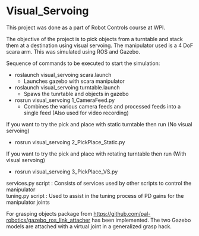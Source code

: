 # Visual_Servoing

This project was done as a part of Robot Controls course at WPI.<br />

The objective of the project is to pick objects from a turntable and stack them at a destination using visual servoing. The manipulator used is a 4 DoF scara arm. This was simulated using ROS and Gazebo.<br />

Sequence of commands to be executed to start the simulation:<br />
- roslaunch visual_servoing scara.launch
  - Launches gazebo with scara manipulator<br />
- roslaunch visual_servoing turntable.launch
  - Spaws the tunrtable and objects in gazebo<br />
- rosrun visual_servoing 1_CameraFeed.py
  - Combines the various camera feeds and processed feeds into a single feed (Also used for video recording)<br />

If you want to try the pick and place with static turntable then run (No visual servoing)<br />
- rosrun visual_servoing 2_PickPlace_Static.py<br />
  
If you want to try the pick and place with rotating turntable then run (With visual servoing)<br />
- rosrun visual_servoing 3_PickPlace_VS.py<br />

services.py script : Consists of services used by other scripts to control the manipulator<br />
tuning.py script   : Used to assist in the tuning process of PD gains for the manipulator joints<br />

For grasping objects package from https://github.com/pal-robotics/gazebo_ros_link_attacher has been implemented. The two Gazebo models are attached with a virtual joint in a generalized grasp hack.<br />
